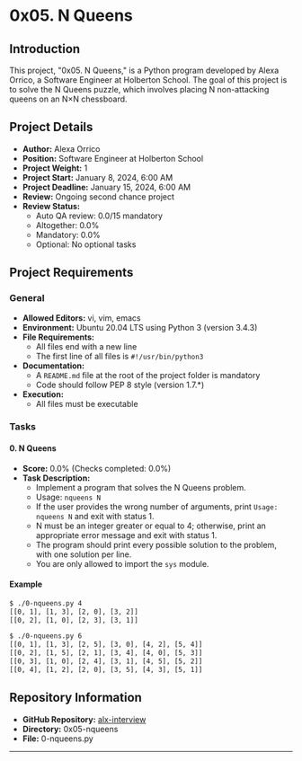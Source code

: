 # 0x05. N Queens

## Introduction

This project, "0x05. N Queens," is a Python program developed by Alexa Orrico, a Software Engineer at Holberton School. The goal of this project is to solve the N Queens puzzle, which involves placing N non-attacking queens on an N×N chessboard.

## Project Details

- **Author:** Alexa Orrico
- **Position:** Software Engineer at Holberton School
- **Project Weight:** 1
- **Project Start:** January 8, 2024, 6:00 AM
- **Project Deadline:** January 15, 2024, 6:00 AM
- **Review:** Ongoing second chance project
- **Review Status:**
  - Auto QA review: 0.0/15 mandatory
  - Altogether: 0.0%
  - Mandatory: 0.0%
  - Optional: No optional tasks

## Project Requirements

### General

- **Allowed Editors:** vi, vim, emacs
- **Environment:** Ubuntu 20.04 LTS using Python 3 (version 3.4.3)
- **File Requirements:**
  - All files end with a new line
  - The first line of all files is `#!/usr/bin/python3`
- **Documentation:**
  - A `README.md` file at the root of the project folder is mandatory
  - Code should follow PEP 8 style (version 1.7.*)
- **Execution:**
  - All files must be executable

### Tasks

#### 0. N Queens

- **Score:** 0.0% (Checks completed: 0.0%)
- **Task Description:**
  - Implement a program that solves the N Queens problem.
  - Usage: `nqueens N`
  - If the user provides the wrong number of arguments, print `Usage: nqueens N` and exit with status 1.
  - N must be an integer greater or equal to 4; otherwise, print an appropriate error message and exit with status 1.
  - The program should print every possible solution to the problem, with one solution per line.
  - You are only allowed to import the `sys` module.

#### Example

```bash
$ ./0-nqueens.py 4
[[0, 1], [1, 3], [2, 0], [3, 2]]
[[0, 2], [1, 0], [2, 3], [3, 1]]
```

```bash
$ ./0-nqueens.py 6
[[0, 1], [1, 3], [2, 5], [3, 0], [4, 2], [5, 4]]
[[0, 2], [1, 5], [2, 1], [3, 4], [4, 0], [5, 3]]
[[0, 3], [1, 0], [2, 4], [3, 1], [4, 5], [5, 2]]
[[0, 4], [1, 2], [2, 0], [3, 5], [4, 3], [5, 1]]
```

## Repository Information

- **GitHub Repository:** [alx-interview](#)
- **Directory:** 0x05-nqueens
- **File:** 0-nqueens.py

---
